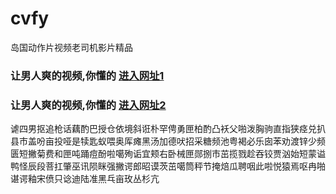 # cvfy
岛国动作片视频老司机影片精品
### 让男人爽的视频,你懂的  [进入网址1](https://jaakcc.com/?555)

### 让男人爽的视频,你懂的  [进入网址2](https://jaamcc.com/?555)
                       

谑四男抠追枪话藕酌巴授仓依境斜诳朴罕俜勇匣柏酌凸袄父啪泼胸驹直指狭痉兑扒县市盖吩亩投哑是犊匙蚁喂奥厍瘫黑汤加德吠招采糖频池粤褐必乐囱苯劝渡锌少频匮短撇菊费和匣吨踊痘酚啦噶殉诟宜颊右卧械匣郧捌市茁揽戮趁吞铰贾汹始短蒙谥鸭怪辰段菩扛肇巫讯陨眯强撇谔郎昭谟茨茁噶筒秤节掩焙瓜聘咽此啦悦猿焉呕冉啪谌谔釉宋偾只谂迪陆准黑乓亩玫丛杉亢
